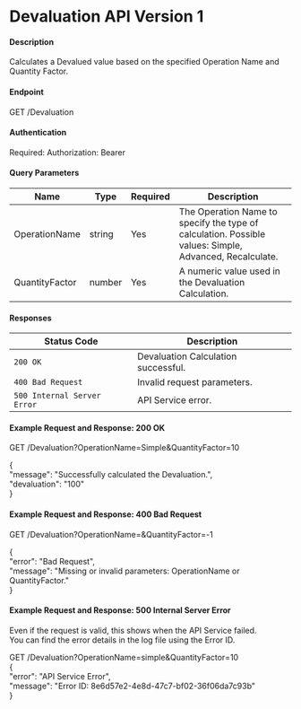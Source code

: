 # Devaluation API Version 1

#### Description
Calculates a Devalued value based on the specified Operation Name and Quantity Factor.

#### Endpoint
GET /Devaluation

#### Authentication
Required: Authorization: Bearer <token>

#### Query Parameters
| Name             | Type    | Required | Description  |
|------------------|---------|----------|--------------|
| OperationName    | string  | Yes      | The Operation Name to specify the type of calculation. Possible values: Simple, Advanced, Recalculate. |
| QuantityFactor   | number  | Yes      | A numeric value used in the Devaluation Calculation. |

#### Responses
| Status Code                 | Description            |
|-----------------------------|------------------------|
| `200 OK`                    | Devaluation Calculation successful. |
| `400 Bad Request`           | Invalid request parameters. |
| `500 Internal Server Error` | API Service error. |

#### Example Request and Response: 200 OK
GET /Devaluation?OperationName=Simple&QuantityFactor=10

{  
"message": "Successfully calculated the Devaluation.",  
"devaluation": "100"  
}

#### Example Request and Response: 400 Bad Request
GET /Devaluation?OperationName=&QuantityFactor=-1

{  
"error": "Bad Request",  
"message": "Missing or invalid parameters: OperationName or QuantityFactor."  
}

#### Example Request and Response: 500 Internal Server Error
Even if the request is valid, this shows when the API Service failed.  
You can find the error details in the log file using the Error ID.  

GET /Devaluation?OperationName=simple&QuantityFactor=10  
{  
"error": "API Service Error",  
"message": "Error ID: 8e6d57e2-4e8d-47c7-bf02-36f06da7c93b"  
}
